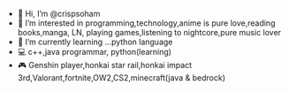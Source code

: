 - 👋 Hi, I’m @crispsoham
- 👀 I’m interested in programming,technology,anime is pure love,reading books,manga, LN, playing games,listening to nightcore,pure music lover 
- 🌱 I’m currently learning ...python language
- 💻 c++,java programmar, python(learning)
- 🎮 Genshin player,honkai star rail,honkai impact 3rd,Valorant,fortnite,OW2,CS2,minecraft(java & bedrock)

<!---
crispsohampro/crispsohampro is a ✨ special ✨ repository because its `README.md` (this file) appears on your GitHub profile.
You can click the Preview link to take a look at your changes.
--->
